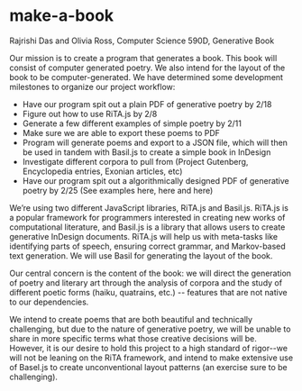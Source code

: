 # make-a-book
Rajrishi Das and Olivia Ross, 
Computer Science 590D, 
Generative Book

Our mission is to create a program that generates a book. This book will consist of computer generated poetry. We also intend for the layout of the book to be computer-generated. We have determined some development milestones to organize our project workflow:
- Have our program spit out a plain PDF of generative poetry by 2/18
- Figure out how to use RiTA.js by 2/8
- Generate a few different examples of simple poetry by 2/11
- Make sure we are able to export these poems to PDF 
- Program will generate poems and export to a JSON file, which will then be used in tandem with Basil.js to create a simple book in InDesign 
- Investigate different corpora to pull from (Project Gutenberg, Encyclopedia entries, Exonian articles, etc)
- Have our program spit out a algorithmically designed PDF of generative poetry by 2/25 (See examples here, here and here)

We’re using two different JavaScript libraries, RiTA.js and Basil.js. RiTA.js is a popular framework for programmers interested in creating new works of computational literature, and Basil.js is a library that allows users to create generative InDesign documents. RiTA.js will help us with meta-tasks like identifying parts of speech, ensuring correct grammar, and Markov-based text generation. We will use Basil for generating the layout of the book. 

Our central concern is the content of the book: we will direct the generation of poetry and literary art through the analysis of corpora and the study of different poetic forms (haiku, quatrains, etc.) -- features that are not native to our dependencies. 

We intend to create poems that are both beautiful and technically challenging, but due to the nature of generative poetry, we will be unable to share in more specific terms what those creative decisions will be. However, it is our desire to hold this project to a high standard of rigor--we will not be leaning on the RiTA framework, and intend to make extensive use of Basel.js to create unconventional layout patterns (an exercise sure to be challenging). 

